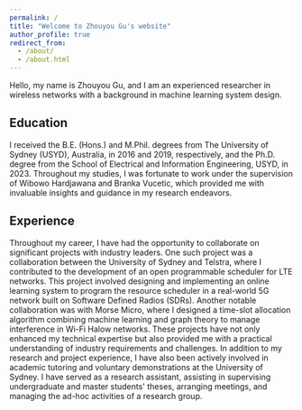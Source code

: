 ```yaml
---
permalink: /
title: "Welcome to Zhouyou Gu's website"
author_profile: true
redirect_from: 
  - /about/
  - /about.html
---
```



Hello, my name is Zhouyou Gu, and I am an experienced researcher in wireless networks with a background in machine learning system design.

Education
------
I received the B.E. (Hons.) and M.Phil. degrees from The University of Sydney (USYD), Australia, in 2016 and 2019, respectively, and the Ph.D. degree from the School of Electrical and Information Engineering, USYD, in 2023. Throughout my studies, I was fortunate to work under the supervision of Wibowo Hardjawana and Branka Vucetic, which provided me with invaluable insights and guidance in my research endeavors.

Experience
------
Throughout my career, I have had the opportunity to collaborate on significant projects with industry leaders. One such project was a collaboration between the University of Sydney and Telstra, where I contributed to the development of an open programmable scheduler for LTE networks. This project involved designing and implementing an online learning system to program the resource scheduler in a real-world 5G network built on Software Defined Radios (SDRs). Another notable collaboration was with Morse Micro, where I designed a time-slot allocation algorithm combining machine learning and graph theory to manage interference in Wi-Fi Halow networks. These projects have not only enhanced my technical expertise but also provided me with a practical understanding of industry requirements and challenges. In addition to my research and project experience, I have also been actively involved in academic tutoring and voluntary demonstrations at the University of Sydney. I have served as a research assistant, assisting in supervising undergraduate and master students' theses, arranging meetings, and managing the ad-hoc activities of a research group.
